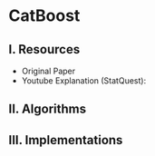 # CatBoost
## I. Resources
- Original Paper
- Youtube Explanation (StatQuest): 

## II. Algorithms

## III. Implementations